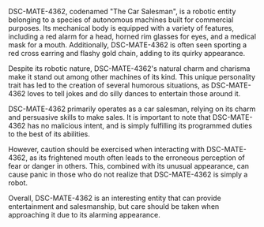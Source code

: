 DSC-MATE-4362, codenamed "The Car Salesman", is a robotic entity belonging to a species of autonomous machines built for commercial purposes. Its mechanical body is equipped with a variety of features, including a red alarm for a head, horned rim glasses for eyes, and a medical mask for a mouth. Additionally, DSC-MATE-4362 is often seen sporting a red cross earring and flashy gold chain, adding to its quirky appearance.

Despite its robotic nature, DSC-MATE-4362's natural charm and charisma make it stand out among other machines of its kind. This unique personality trait has led to the creation of several humorous situations, as DSC-MATE-4362 loves to tell jokes and do silly dances to entertain those around it. 

DSC-MATE-4362 primarily operates as a car salesman, relying on its charm and persuasive skills to make sales. It is important to note that DSC-MATE-4362 has no malicious intent, and is simply fulfilling its programmed duties to the best of its abilities.

However, caution should be exercised when interacting with DSC-MATE-4362, as its frightened mouth often leads to the erroneous perception of fear or danger in others. This, combined with its unusual appearance, can cause panic in those who do not realize that DSC-MATE-4362 is simply a robot.

Overall, DSC-MATE-4362 is an interesting entity that can provide entertainment and salesmanship, but care should be taken when approaching it due to its alarming appearance.